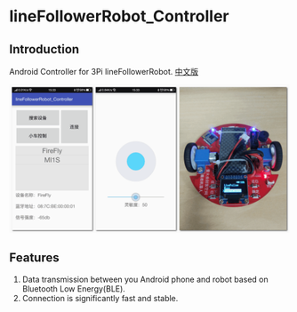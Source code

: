 # lineFollowerRobot_Controller
Introduction
-----------------------

Android Controller for 3Pi lineFollowerRobot. [中文版](https://github.com/liufushihai/lineFollowerRobot_Controller/blob/master/README-zh.md)

![3Pi循迹机器人(Android控制端)](https://github.com/liufushihai/lineFollowerRobot_Controller/blob/master/Images/3Pi%E6%9C%BA%E5%99%A8%E4%BA%BA.png)

Features
---------------------

1. Data transmission between you Android phone and robot based on Bluetooth Low Energy(BLE).
2. Connection is significantly fast and stable.

